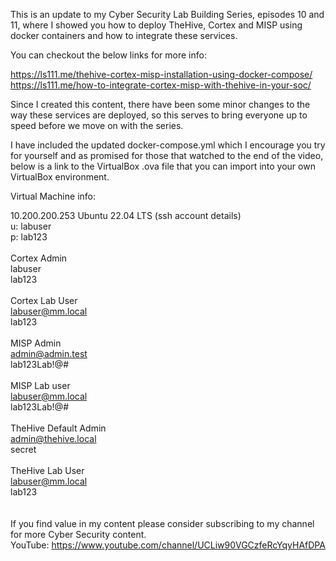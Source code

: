 This is an update to my Cyber Security Lab Building Series, episodes 10 and 11, where I showed you how to deploy TheHive, Cortex and MISP using docker containers and how to integrate these services. 

You can checkout the below links for more info:

https://ls111.me/thehive-cortex-misp-installation-using-docker-compose/<br/>
https://ls111.me/how-to-integrate-cortex-misp-with-thehive-in-your-soc/

Since I created this content, there have been some minor changes to the way these services are deployed, so this serves to bring everyone up to speed before we move on with the series.

I have included the updated docker-compose.yml which I encourage you try for yourself and as promised for those that watched to the end of the video, below is a link to the VirtualBox .ova file that you can import into your own VirtualBox environment. 

Virtual Machine info:<br/>

10.200.200.253 Ubuntu 22.04 LTS (ssh account details)<br/>
u: labuser<br/>
p: lab123<br/>
<br/>
Cortex Admin<br/>
labuser<br/>
lab123<br/>
<br/>
Cortex Lab User<br/>
labuser@mm.local<br/>
lab123<br/>
<br/>
MISP Admin<br/>
admin@admin.test<br/>
lab123Lab!@#<br/>
<br/>
MISP Lab user<br/>
labuser@mm.local<br/>
lab123Lab!@#<br/>
<br/>
TheHive Default Admin<br/>
admin@thehive.local<br/>
secret<br/>
<br/>
TheHive Lab User<br/>
labuser@mm.local<br/>
lab123<br/>
<br/>
<br/>
If you find value in my content please consider subscribing to my channel for more Cyber Security content.
<br/>
YouTube: https://www.youtube.com/channel/UCLiw90VGCzfeRcYqyHAfDPA
